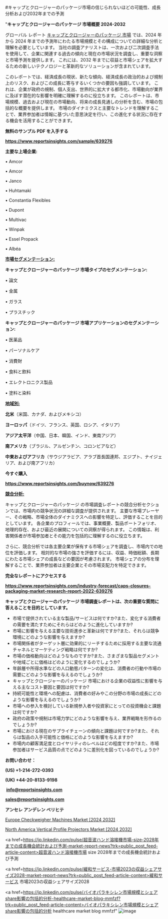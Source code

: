 #キャップとクロージャーのパッケージ市場の信じられないほどの可能性、成長分析および2032年までの予測

"<strong>キャップとクロージャーのパッケージ 市場概要 2024-2032</strong>

グローバル レポート <a href=https://www.reportsinsights.com/sample/639276>キャップとクロージャーのパッケージ 市場</a> では、2024 年から 2024 年までの予測年にわたる市場規模とその構成についての詳細な分析と理解を必要としています。 当社の調査アナリストは、一次および二次調査手法を使用して、企業に関連する過去の傾向と現在の市場状況を調査し、重要な洞察と市場予測を提供します。 これには、2032 年までに収益と市場シェアを拡大​​するための新しいテクノロジーと革新的なソリューションが含まれています。

このレポートでは、経済成長の現状、新たな傾向、経済成長の政治的および規制上のリスク、およびこの成長に寄与するいくつかの要因も強調しています。 これは、企業が政府の規制、個人支出、世界的に拡大する都市化、市場動向が業界に及ぼす潜在的な影響を明確に理解するのに役立ちます。 このレポートは、市場規模、過去および現在の市場動向、将来の成長見通しの分析を含む、市場の包括的な概要を提供します。 市場のダイナミクスと主要なトレンドを理解することで、業界参加者は情報に基づいた意思決定を行い、この進化する状況に存在する機会を活用することができます。

<strong><b>無料のサンプル PDF を入手する</b></strong>

<a href=https://www.reportsinsights.com/sample/639276><strong><u>https://www.reportsinsights.com/sample/639276</u></strong></a>

<strong>主要な上場企業:</strong>

• Amcor

• Amcor

• Janco

• Huhtamaki

• Constantia Flexibles

• Dupont

• Multivac

• Winpak

• Essel Propack

• Albéa

<strong><u>市場セグメンテーション</u></strong><strong><u>:</u></strong>

<strong>キャップとクロージャーのパッケージ 市場タイプのセグメンテーション:</strong>

• 論文

• 金属

• ガラス

• プラスチック

<strong>キャップとクロージャーのパッケージ 市場アプリケーションのセグメンテーション:</strong>

• 医薬品

• パーソナルケア

• 消費財

• 食料と飲料

• エレクトロニクス製品

• 塗料と染料

<strong><u>地域別</u></strong><strong><u>:</u></strong>

<strong>北米</strong>（米国、カナダ、およびメキシコ）

<strong>ヨーロッパ</strong>（ドイツ、フランス、英国、ロシア、イタリア）

<strong>アジア太平洋</strong>（中国、日本、韓国、インド、東南アジア）

<strong>南アメリカ</strong>（ブラジル、アルゼンチン、コロンビアなど）

<strong>中東およびアフリカ</strong>（サウジアラビア、アラブ首長国連邦、エジプト、ナイジェリア、および南アフリカ）

<strong>今すぐ購入</strong>

<a href=https://www.reportsinsights.com/buynow/639276><strong><u>https://www.reportsinsights.com/buynow/639276</u></strong></a>

<strong><u>競合分析:</u></strong>

キャップとクロージャーのパッケージ の市場調査レポートの競合分析セクションでは、市場内の競争状況の詳細な調査が提供されます。 主要な市場プレーヤー、その戦略、市場全体のダイナミクスへの影響を特定し、評価することを目的としています。 各企業のプロフィールでは、事業概要、製品ポートフォリオ、地理的存在、および最近の展開についての洞察が得られます。 この情報は、利害関係者が市場参加者とその能力を包括的に理解するのに役立ちます。

さらに、競合分析では各主要企業が保有する市場シェアを調査し、市場内での地位を評価します。 相対的な市場の強さを評価するには、収益、時価総額、長期にわたる市場シェアの成長などの要因が考慮されます。 市場シェアの分布を理解することで、業界参加者は主要企業とその市場支配力を特定できます。

<strong>完全なレポートにアクセスする</strong>

<a href=https://www.reportsinsights.com/industry-forecast/caps-closures-packaging-market-research-report-2022-639276><strong><u><b>https://www.reportsinsights.com/industry-forecast/caps-closures-packaging-market-research-report-2022-639276</b></u></strong></a>

<strong><b>キャップとクロージャーのパッケージ 市場調査レポートは、次の重要な質問に答えることを目的としています。</b></strong>
<ul>
  <li>市場で提供されている主な製品/サービスは何ですか?また、変化する消費者の需要を満たすためにそれらはどのように進化していますか?</li>
  <li>市場に影響を与える主要な技術進歩と革新は何ですか?また、それらは競争環境にどのような影響を与えますか?</li>
  <li>市場関係者がターゲット層に効果的にリーチするために採用する主要な流通チャネルとマーケティング戦略は何ですか?</li>
  <li>市場の価格動向はどのようなものですか?また、さまざまな製品セグメントや地域ごとに価格はどのように変化するのでしょうか?</li>
  <li>年齢層や所得水準などの人口動態パターンの変化は、消費者の行動や市場の需要にどのような影響を与えるのでしょうか?</li>
  <li>キャップとクロージャーのパッケージ 市場における企業の収益性に影響を与える主なコスト要因と要因は何ですか?</li>
  <li>持続可能性と環境への配慮は、消費者の好みやこの分野の市場の成長にどのような影響を与えるのでしょうか?</li>
  <li>市場への参入を検討している新規参入者や投資家にとっての投資機会と課題は何ですか?</li>
  <li>政府の政策や規制は市場力学にどのような影響を与え、業界戦略を形作るのでしょうか?</li>
  <li>市場における現在のサプライチェーンの傾向と課題は何ですか?また、それらは製品の入手可能性と価格にどのような影響を与えますか?</li>
  <li>市場内の顧客満足度とロイヤリティのレベルはどの程度ですか?また、市場参加者はサービス品質の点でどのように差別化を図っているのでしょうか?</li>
</ul>
<strong>お問い合わせ：</strong>

<strong>(US) +1-214-272-0393</strong>

<strong>(UK) +44-20-8133-9198</strong>

<strong> </strong><a href=info@reportsinsights.com><strong><u>info@reportsinsights.com</u></strong></a>

<a href=sales@reportsinsights.com><strong><u>sales@reportsinsights.com</u></strong></a>

<strong>アンセレ アンデレン ベリヒテ</strong>

<a href=https://www.linkedin.com/pulse/europe-checkweigher-machines-markets-trends-growth-k8qje/>Europe Checkweigher Machines Market [2024 2032]</a>

<a href=https://www.linkedin.com/pulse/north-america-vertical-profile-projectors-market-eqdff/>North America Vertical Profile Projectors Market [2024 2032]</a>

<a href=https://jp.linkedin.com/pulse/超音波ハンド溶接機市場-size-2028年までの成長機会統計および予測-market-report-news?trk=public_post_feed-article-content>超音波ハンド溶接機市場 size 2028年までの成長機会統計および予測</a>

<a href=https://jp.linkedin.com/pulse/緩和サービス-市場2023の収益シェアサイズ2028-market-report-news?trk=public_post_feed-article-content>緩和サービス 市場2023の収益シェアサイズ2028</a>

<a href=https://jp.linkedin.com/pulse/バイオパラキシレン市場規模とシェアshare影響の包括的分析-healthcare-market-blog-mmfzf?trk=public_post_feed-article-content>バイオパラキシレン市場規模とシェアshare影響の包括的分析 healthcare market blog mmfzf</a>"
![image](https://github.com/ahaan12367/RIMarket24/assets/158471582/eb554048-d3b8-4f52-928a-50b27313e821)
